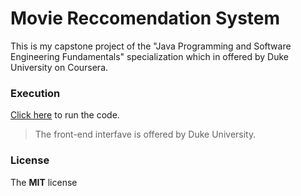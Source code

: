# Movie Reccomendation System
  This is my capstone project of the "Java Programming and Software Engineering Fundamentals" specialization which in offered by Duke University on Coursera.

### Execution
  [Click here](http://www.dukelearntoprogram.com/capstone/recommender.php?id=mX4vDAHKYWy7gi) to run the code.
  > The front-end interfave is offered by Duke University.

### License
  The **MIT** license